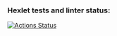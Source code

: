 ### Hexlet tests and linter status:
[![Actions Status](https://github.com/Skier54/java-project-61/actions/workflows/hexlet-check.yml/badge.svg)](https://github.com/Skier54/java-project-61/actions)
